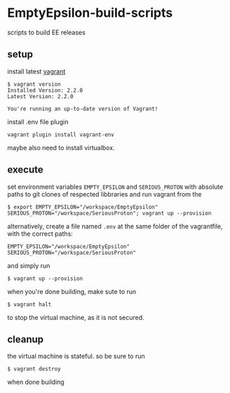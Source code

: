 # EmptyEpsilon-build-scripts

scripts to build EE releases
## setup
install latest [vagrant](https://www.vagrantup.com/) 
```
$ vagrant version
Installed Version: 2.2.0
Latest Version: 2.2.0

You're running an up-to-date version of Vagrant!
```
install .env file plugin
```
vagrant plugin install vagrant-env
```
maybe also need to install virtualbox.

## execute
set environment variables `EMPTY_EPSILON` and `SERIOUS_PROTON` with absolute paths to git clones of respected libbraries and run vagrant from the 
``` 
$ export EMPTY_EPSILON="/workspace/EmptyEpsilon" SERIOUS_PROTON="/workspace/SeriousProton"; vagrant up --provision
```
alternatively, create a file named `.env` at the same folder of the vagrantfile, with the correct paths:
```
EMPTY_EPSILON="/workspace/EmptyEpsilon"
SERIOUS_PROTON="/workspace/SeriousProton"
```
and simply run 
```
$ vagrant up --provision
```

when you're done building, make sute to run 
```
$ vagrant halt
```
to stop the virtual machine, as it is not secured.

## cleanup

the virtual machine is stateful. so be sure to run 
```
$ vagrant destroy
```
when done building
